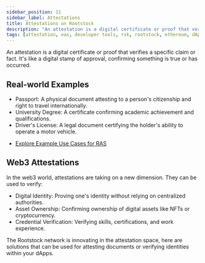 ```yaml
---
sidebar_position: 11
sidebar_label: Attestations
title: Attestations on Rootstock
description: "An attestation is a digital certificate or proof that verifies a specific claim or fact. Learn about how to verify or attest documents, identity, asset ownership in your dApps using attestation tools on Rootstock." 
tags: [attestation, eas, developer tools, rsk, rootstock, ethereum, dApps, smart contracts]
---
```


An attestation is a digital certificate or proof that verifies a specific claim or fact. It's like a digital stamp of approval, confirming something is true or has occurred.

## Real-world Examples

* Passport: A physical document attesting to a person's citizenship and right to travel internationally.
* University Degree: A certificate confirming academic achievement and qualifications.
* Driver's License: A legal document certifying the holder's ability to operate a motor vehicle.

- [Explore Example Use Cases for RAS](https://docs.attest.org/docs/category/example-use-cases)

## Web3 Attestations

In the web3 world, attestations are taking on a new dimension. They can be used to verify:

* Digital Identity: Proving one's identity without relying on centralized authorities.
* Asset Ownership: Confirming ownership of digital assets like NFTs or cryptocurrency.
* Credential Verification: Verifying skills, certifications, and work experience.

The Rootstock network is innovating in the attestation space, here are solutions that can be used for attesting documents or verifying identities within your dApps.

<br></br>

<CardsGrid>
  <CardsGridItem
    title="RAS"
    subtitle="attestation"
    color="green"
    description="Rootstock Attestation Service (RAS) is an open, decentralized infrastructure that enables the creation of attestations—both on-chain and off-chain—about any type of information or event."
    linkHref="/dev-tools/attestations/ras/"
    linkTitle="Get Started"
  />
</CardsGrid>



